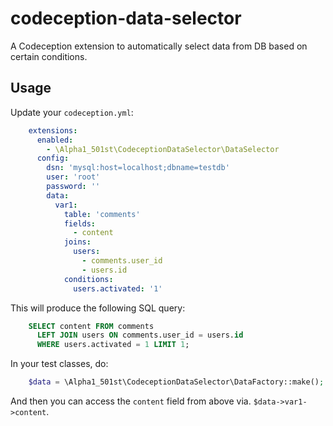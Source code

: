 # codeception-data-selector
A Codeception extension to automatically select data from DB based on certain conditions.

## Usage

Update your `codeception.yml`:

```yaml
    extensions:
      enabled:
        - \Alpha1_501st\CodeceptionDataSelector\DataSelector
      config:
        dsn: 'mysql:host=localhost;dbname=testdb'
        user: 'root'
        password: ''
        data:
          var1:
            table: 'comments'
            fields:
              - content
            joins:
              users:
                - comments.user_id
                - users.id
            conditions:
              users.activated: '1'
```

This will produce the following SQL query:

```sql
    SELECT content FROM comments
      LEFT JOIN users ON comments.user_id = users.id
      WHERE users.activated = 1 LIMIT 1;
```

In your test classes, do:

```php
    $data = \Alpha1_501st\CodeceptionDataSelector\DataFactory::make();
```

And then you can access the `content` field from above via. `$data->var1->content`.
